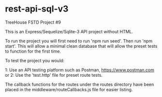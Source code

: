 # rest-api-sql-v3
 TreeHouse FSTD Project #9

This is an Express/Sequelize/Sqlite-3 API project without HTML.

To run the project you will first need to run 'npm run seed'. Then run 'npm start'.
This will allow a minimal clean database that will allow the preset tests to function for the first time.

To test the project you would:

1: Use an API testing platform such as Postman, https://www.postman.com or
2: Use the 'test.http' file for preset route tests.

The callback functions for the routes under the routes directory have been placed in the middleware/routeCallbacks.js file for easier listing.


